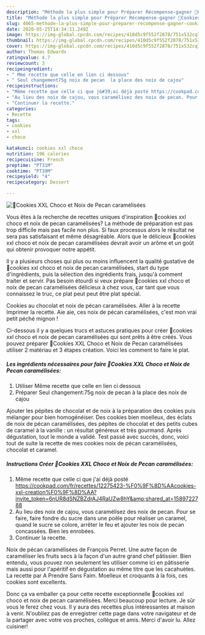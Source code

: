 ```yaml
---
description: "Méthode la plus simple pour Préparer Récompense-gagner 🍪Cookies XXL Choco et Noix de Pecan caramélisées"
title: "Méthode la plus simple pour Préparer Récompense-gagner 🍪Cookies XXL Choco et Noix de Pecan caramélisées"
slug: 4065-methode-la-plus-simple-pour-preparer-recompense-gagner-cookies-xxl-choco-et-noix-de-pecan-caramelisees
date: 2020-05-25T14:34:11.249Z
image: https://img-global.cpcdn.com/recipes/410d5c9f552f2878/751x532cq70/🍪cookies-xxl-choco-et-noix-de-pecan-caramelisees-photo-principale-de-la-recette.jpg
thumbnail: https://img-global.cpcdn.com/recipes/410d5c9f552f2878/751x532cq70/🍪cookies-xxl-choco-et-noix-de-pecan-caramelisees-photo-principale-de-la-recette.jpg
cover: https://img-global.cpcdn.com/recipes/410d5c9f552f2878/751x532cq70/🍪cookies-xxl-choco-et-noix-de-pecan-caramelisees-photo-principale-de-la-recette.jpg
author: Thomas Edwards
ratingvalue: 4.7
reviewcount: 3
recipeingredient:
- " Mme recette que celle en lien ci dessous"
- " Seul changement75g noix de pecan  la place des noix de cajou"
recipeinstructions:
- "Même recette que celle ci que j&#39;ai déjà posté https://cookpad.com/fr/recettes/12275423-%F0%9F%8D%AAcookies-xxl-creation%F0%9F%8D%AA?invite_token=6nUR8dSNZBZdrAJ4RaUZw8hY&amp;shared_at=1589722788"
- "Au lieu des noix de cajou, vous caramélisez des noix de pecan. Pour se faire, faire fondre du sucre dans une poêle pour réaliser un caramel, quand le sucre se colore, arrêter le feu et ajouter les noix de pecan concassées. Bien les enrobées."
- "Continuer la recette."
categories:
- Recette
tags:
- cookies
- xxl
- choco

katakunci: cookies xxl choco 
nutrition: 196 calories
recipecuisine: French
preptime: "PT31M"
cooktime: "PT39M"
recipeyield: "4"
recipecategory: Dessert

---
```



![🍪Cookies XXL Choco et Noix de Pecan caramélisées](https://img-global.cpcdn.com/recipes/410d5c9f552f2878/751x532cq70/🍪cookies-xxl-choco-et-noix-de-pecan-caramelisees-photo-principale-de-la-recette.jpg)

Vous êtes à la recherche de recettes uniques d'inspiration 🍪cookies xxl choco et noix de pecan caramélisées? La méthode de préparation est pas trop difficile mais pas facile non plus. Si faux processus alors le résultat ne sera pas satisfaisant et même désagréable. Alors que le délicieux 🍪cookies xxl choco et noix de pecan caramélisées devrait avoir un arôme et un goût qui obtenir provoquer notre appétit.

Il y a plusieurs choses qui plus ou moins influencent la qualité gustative de 🍪cookies xxl choco et noix de pecan caramélisées, start du type d'ingrédients, puis la sélection des ingrédients frais, jusqu'à comment traiter et servir. Pas besoin étourdi si veux prépare 🍪cookies xxl choco et noix de pecan caramélisées délicieux à chez vous, car tant que vous connaissez le truc, ce plat peut peut être plat spécial.

Cookies au chocolat et noix de pécan caramélisées. Aller à la recette Imprimer la recette. Aie aie, ces noix de pécan caramélisées, c&#39;est mon vrai petit péché mignon !


Ci-dessous il y a quelques trucs et astuces pratiques pour créer 🍪cookies xxl choco et noix de pecan caramélisées qui sont prêts à être créés. Vous pouvez préparer 🍪Cookies XXL Choco et Noix de Pecan caramélisées utiliser 2 matériau et 3 étapes création. Voici les comment to faire le plat.

<!--inarticleads1-->

##### Les ingrédients nécessaires pour faire 🍪Cookies XXL Choco et Noix de Pecan caramélisées:

1. Utiliser  Même recette que celle en lien ci dessous
1. Préparer  Seul changement:75g noix de pecan à la place des noix de cajou


Ajouter les pépites de chocolat et de noix à la préparation des cookies puis mélanger pour bien homogénéiser. Des cookies bien moelleux, des éclats de noix de pécan caramélisées, des pépites de chocolat et des petits cubes de caramel à la vanille : un résultat généreux et très gourmand. Après dégustation, tout le monde a validé. Test passé avec succès, donc, voici tout de suite la recette de mes cookies noix de pécan caramélisées, chocolat et caramel. 

<!--inarticleads2-->

##### Instructions Créer 🍪Cookies XXL Choco et Noix de Pecan caramélisées:

1. Même recette que celle ci que j&#39;ai déjà posté https://cookpad.com/fr/recettes/12275423-%F0%9F%8D%AAcookies-xxl-creation%F0%9F%8D%AA?invite_token=6nUR8dSNZBZdrAJ4RaUZw8hY&amp;shared_at=1589722788
1. Au lieu des noix de cajou, vous caramélisez des noix de pecan. Pour se faire, faire fondre du sucre dans une poêle pour réaliser un caramel, quand le sucre se colore, arrêter le feu et ajouter les noix de pecan concassées. Bien les enrobées.
1. Continuer la recette.


Noix de pécan caramélisées de François Perret. Une autre façon de caraméliser les fruits secs à la façon d&#39;un autre grand chef pâtissier. Bien entendu, vous pouvez non seulement les utiliser comme ici en pâtisserie mais aussi pour l&#39;apéritif en dégustation au même titre que les cacahuètes. La recette par A Prendre Sans Faim. Moelleux et croquants à la fois, ces cookies sont excellents. 


Donc ça va emballer ça pour cette recette exceptionnelle 🍪cookies xxl choco et noix de pecan caramélisées. Merci beaucoup pour lecture. Je sûr vous le ferez chez vous. Il y aura des recettes plus  intéressantes at maison à venir. N'oubliez pas de enregistrer cette page dans votre navigateur et de la partager avec votre vos proches, collègue et amis. Merci d'avoir lu. Allez cuisiner!
